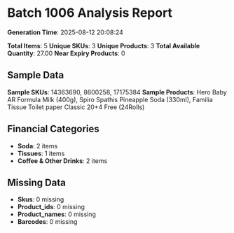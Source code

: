 # Batch 1006 Analysis Report

**Generation Time**: 2025-08-12 20:08:24

**Total Items**: 5
**Unique SKUs**: 3
**Unique Products**: 3
**Total Available Quantity**: 27.00
**Near Expiry Products**: 0

## Sample Data
**Sample SKUs**: 14363690, 8600258, 17175384
**Sample Products**: Hero Baby AR Formula Milk (400g), Spiro Spathis Pineapple Soda (330ml), Familia Tissue Toilet paper Classic 20+4 Free (24Rolls)

## Financial Categories
- **Soda**: 2 items
- **Tissues**: 1 items
- **Coffee & Other Drinks**: 2 items

## Missing Data
- **Skus**: 0 missing
- **Product_ids**: 0 missing
- **Product_names**: 0 missing
- **Barcodes**: 0 missing
